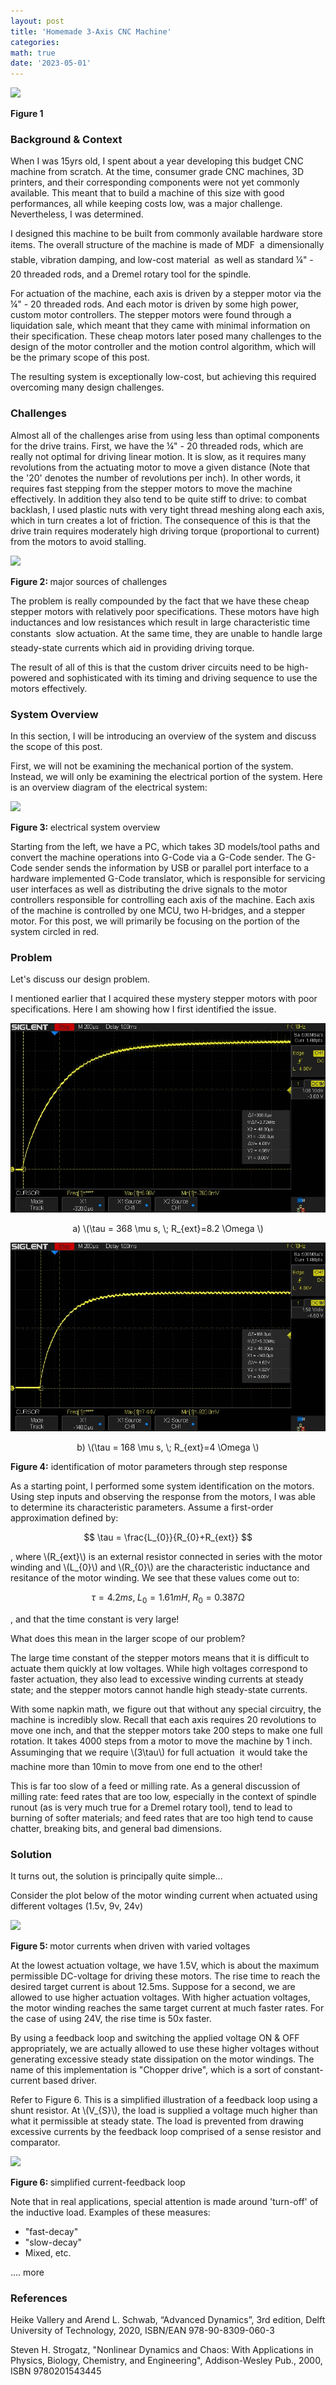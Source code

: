 ```yaml
---
layout: post
title: 'Homemade 3-Axis CNC Machine'
categories: 
math: true
date: '2023-05-01'
---
```

<img id="Figure 1" src="/images/thumbs/cnc_thumb.jpeg" class="fit image">

<p><b>Figure 1</b></p>

### Background & Context ###

When I was 15yrs old, I spent about a year developing this budget CNC machine from scratch. At the time, consumer grade CNC machines, 3D printers, and their corresponding components were not yet commonly available. This meant that to build a machine of this size with good performances, all while keeping costs low, was a major challenge. Nevertheless, I was determined.

I designed this machine to be built from commonly available hardware store items. The overall structure of the machine is made of MDF &#151; a dimensionally stable, vibration damping, and low-cost material &#151; as well as standard &frac14;" - 20 threaded rods, and a Dremel rotary tool for the spindle.

For actuation of the machine, each axis is driven by a stepper motor via the &frac14;" - 20 threaded rods. And each motor is driven by some high power, custom motor controllers. The stepper motors were found through a liquidation sale, which meant that they came with minimal information on their specification. These cheap motors later posed many challenges to the design of the motor controller and the motion control algorithm, which will be the primary scope of this post.

The resulting system is exceptionally low-cost, but achieving this required overcoming many design challenges.

### Challenges ###

Almost all of the challenges arise from using less than optimal components for the drive trains. First, we have the &frac14;" - 20 threaded rods, which are really not optimal for driving linear motion. It is slow, as it requires many revolutions from the actuating motor to move a given distance (Note that the '20' denotes the number of revolutions per inch). In other words, it requires fast stepping from the stepper motors to move the machine effectively. In addition they also tend to be quite stiff to drive: to combat backlash, I used plastic nuts with very tight thread meshing along each axis, which in turn creates a lot of friction. The consequence of this is that the drive train requires moderately high driving torque (proportional to current) from the motors to avoid stalling.

<img id="Figure 2" src="/images/fulls/cnc/challenges.jpg" class="fit image">

<p><b>Figure 2: </b> major sources of challenges</p>

The problem is really compounded by the fact that we have these cheap stepper motors with relatively poor specifications. These motors have high inductances and low resistances which result in large characteristic time constants &#151; slow actuation. At the same time, they are unable to handle large steady-state currents which aid in providing driving torque.

The result of all of this is that the custom driver circuits need to be high-powered and sophisticated with its timing and driving sequence to use the motors effectively. 

### System Overview ###

In this section, I will be introducing an overview of the system and discuss the scope of this post.

First, we will not be examining the mechanical portion of the system. Instead, we will only be examining the electrical portion of the system. Here is an overview diagram of the electrical system: 

<img id="Figure 3" src="/images/fulls/cnc/system_overview.jpg" class="fit image">

<p><b>Figure 3: </b> electrical system overview</p>

Starting from the left, we have a PC, which takes 3D models/tool paths and convert the machine operations into G-Code via a G-Code sender. The G-Code sender sends the information by USB or parallel port interface to a hardware implemented G-Code translator, which is responsible for servicing user interfaces as well as distributing the drive signals to the motor controllers responsible for controlling each axis of the machine. Each axis of the machine is controlled by one MCU, two H-bridges, and a stepper motor. For this post, we will primarily be focusing on the portion of the system circled in red.

### Problem ###

Let's discuss our design problem.

I mentioned earlier that I acquired these mystery stepper motors with poor specifications. Here I am showing how I first identified the issue.

<section id="gallery1">
<div class="row 25%">
    <article class="6u 12u$(xsmall) work-item" style="margin-bottom: 0.5em;">
        <a href="/images/fulls/cnc/sys_id_step1.jpeg" class="image fit thumb" style="margin: 0.35em auto;"><img src="/images/fulls/cnc/sys_id_step1.jpeg" alt="" /></a>
        <p style="text-align: center;">a) \(\tau = 368 \mu s, \; R_{ext}=8.2 \Omega \)</p>
    </article>
    <article class="6u$ 12u$(xsmall) work-item" style="margin-bottom: 0.5em;">
        <a href="/images/fulls/cnc/sys_id_step2.jpeg" class="image fit thumb" style="margin: 0.35em auto;"><img src="/images/fulls/cnc/sys_id_step2.jpeg" alt="" /></a>
        <p style="text-align: center;">b) \(\tau = 168 \mu s, \; R_{ext}=4 \Omega \)</p>
    </article>
    <p id="Figure 4"><b>Figure 4:</b> identification of motor parameters through step response</p>
</div>

</section>

As a starting point, I performed some system identification on the motors. Using step inputs and observing the response from the motors, I was able to determine its characteristic parameters. Assume a first-order approximation defined by:

$$
\tau = \frac{L_{0}}{R_{0}+R_{ext}}
$$

, where \\\(R_{ext}\\\) is an external resistor connected in series with the motor winding and \\\(L_{0}\\\) and \\\(R_{0}\\\) are the characteristic inductance and resitance of the motor winding. We see that these values come out to:

$$
\tau = 4.2 ms, \; L_{0}=1.61mH, \: R_{0}=0.387\Omega
$$

, and that the time constant is very large! 

What does this mean in the larger scope of our problem?

The large time constant of the stepper motors means that it is difficult to actuate them quickly at low voltages. While high voltages correspond to faster actuation, they also lead to excessive winding currents at steady state; and the stepper motors cannot handle high steady-state currents.

With some napkin math, we figure out that without any special circuitry, the machine is incredibly slow. Recall that each axis requires 20 revolutions to move one inch, and that the stepper motors take 200 steps to make one full rotation. It takes 4000 steps from a motor to move the machine by 1 inch. Assuminging that we require \\\(3\tau\\\) for full actuation &#151; it would take the machine more than 10min to move from one end to the other!

This is far too slow of a feed or milling rate. As a general discussion of milling rate: feed rates that are too low, especially in the context of spindle runout (as is very much true for a Dremel rotary tool), tend to lead to burning of softer materials; and feed rates that are too high tend to cause chatter, breaking bits, and general bad dimensions.

### Solution ###

It turns out, the solution is principally quite simple...

Consider the plot below of the motor winding current when actuated using different voltages (1.5v, 9v, 24v)

<img id="Figure 5" src="/images/fulls/cnc/exponential_motor_current.jpg" class="fit image">

<p><b>Figure 5: </b> motor currents when driven with varied voltages</p>

At the lowest actuation voltage, we have 1.5V, which is about the maximum permissible DC-voltage for driving these motors. The rise time to reach the desired target current is about 12.5ms. Suppose for a second, we are allowed to use higher actuation voltages. With higher actuation voltages, the motor winding reaches the same target current at much faster rates. For the case of using 24V, the rise time is 50x faster.

By using a feedback loop and switching the applied voltage ON & OFF appropriately, we are actually allowed to use these higher voltages without generating excessive steady state dissipation on the motor windings. The name of this implementation is "Chopper drive", which is a sort of constant-current based driver.

Refer to Figure 6. This is a simplified illustration of a feedback loop using a shunt resistor. At \\\(V_{S}\\\), the load is supplied a voltage much higher than what it permissible at steady state. The load is prevented from drawing excessive currents by the feedback loop comprised of a sense resistor and comparator. 

<img id="Figure 5" src="/images/fulls/cnc/simplified_FB.jpg" class="fit image">

<p><b>Figure 6: </b> simplified current-feedback loop</p>

Note that in real applications, special attention is made around 'turn-off' of the inductive load. Examples of these measures:

<ul>
    <li>"fast-decay"</li>
    <li>"slow-decay"</li>
    <li>Mixed, etc.</li>
</ul>

.... more


### References ###

Heike Vallery and Arend L. Schwab, “Advanced Dynamics”, 3rd edition, Delft University of Technology, 2020, ISBN/EAN 978-90-8309-060-3

Steven H. Strogatz, "Nonlinear Dynamics and Chaos: With Applications in Physics, Biology, Chemistry, and Engineering", Addison-Wesley Pub., 2000, ISBN 9780201543445 